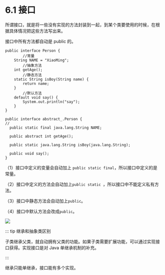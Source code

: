 # 6.1 接口

所谓接口，就是将一些没有实现的方法封装到一起，到某个类要使用的时候，在根据具体情况把这些方法写出来。

接口中所有方法都自动是 public 的。

```
public interface Person {
		//常量
    String NAME = "XiaoMing";
		//抽象方法
    int getAge();
		//静态方法
    static String isBoy(String name) {
        return name;
    }
		//默认方法
    default void say() {
        System.out.println("say");
    }
}
```



```
public interface abstract_.Person {
//
  public static final java.lang.String NAME;
  
  public abstract int getAge();
  
  public static java.lang.String isBoy(java.lang.String);
  
  public void say();
}

```

（1）接口中定义的变量会自动加上 `public static final`，所以接口中定义的是常量。

（2）接口中定义的方法会自动加上`public static `，所以接口中不能定义私有方法。

（3）接口中静态方法会自动加上`public`。

（4）接口中默认方法会改成`public`。

![](https://csnotes.oss-cn-beijing.aliyuncs.com/photos/image-20231228222732717.png)

::: tip 继承和抽象类区别

子类继承父类，就自动拥有父类的功能。如果子类需要扩展功能，可以通过实现接口获得。实现接口是对 Java 单继承机制的补充。

:::

继承只能单继承，接口能有多个实现。
